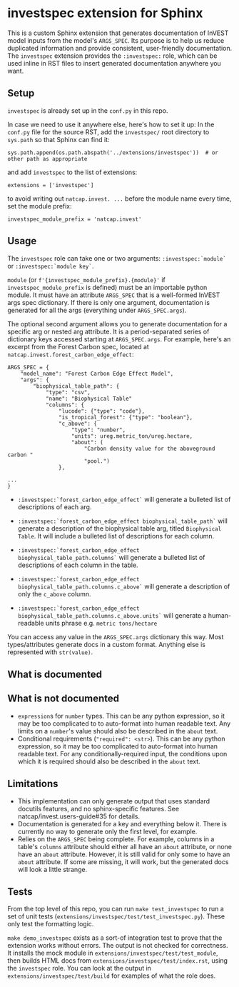 # investspec extension for Sphinx

This is a custom Sphinx extension that generates documentation of InVEST model inputs from the model's `ARGS_SPEC`.
Its purpose is to help us reduce duplicated information and provide consistent, user-friendly documentation.
The `investspec` extension provides the `:investspec:` role, which can be used inline in RST files to insert generated documentation anywhere you want.

## Setup

`investspec` is already set up in the `conf.py` in this repo.

In case we need to use it anywhere else, here's how to set it up:
In the `conf.py` file for the source RST, add the `investspec/` root directory to `sys.path` so that Sphinx can find it:
```
sys.path.append(os.path.abspath('../extensions/investspec'))  # or other path as appropriate
```
and add `investspec` to the list of extensions:
```
extensions = ['investspec']
```
to avoid writing out `natcap.invest. ...` before the module name every time, set the module prefix:
```
investspec_module_prefix = 'natcap.invest'
```

## Usage

The `investspec` role can take one or two arguments: `` :investspec:`module` `` or `` :investspec:`module key` ``.

`module` (or `f'{investspec_module_prefix}.{module}'` if `investspec_module_prefix` is defined) must be an importable python module. It must have an attribute `ARGS_SPEC` that is a well-formed InVEST args spec dictionary. If there is only one argument, documentation is generated for all the args (everything under `ARGS_SPEC.args`).

The optional second argument allows you to generate documentation for a specific arg or nested arg attribute. It is a period-separated series of dictionary keys accessed starting at `ARGS_SPEC.args`. For example, here's an excerpt from the Forest Carbon spec, located at `natcap.invest.forest_carbon_edge_effect`:
```
ARGS_SPEC = {
    "model_name": "Forest Carbon Edge Effect Model",
    "args": {
        "biophysical_table_path": {
            "type": "csv",
            "name": "Biophysical Table"
            "columns": {
                "lucode": {"type": "code"},
                "is_tropical_forest": {"type": "boolean"},
                "c_above": {
                    "type": "number",
                    "units": ureg.metric_ton/ureg.hectare,
                    "about": (
                        "Carbon density value for the aboveground carbon "
                        "pool.")
                },

...
}
```
- `` :investspec:`forest_carbon_edge_effect` `` will generate a bulleted list of descriptions of each arg.

- `` :investspec:`forest_carbon_edge_effect biophysical_table_path` `` will generate a description of the biophysical table arg, titled `Biophysical Table`. It will include a bulleted list of descriptions for each column.

- `` :investspec:`forest_carbon_edge_effect biophysical_table_path.columns` `` will generate a bulleted list of descriptions of each column in the table.

- `` :investspec:`forest_carbon_edge_effect biophysical_table_path.columns.c_above` `` will generate a description of only the `c_above` column.

- `` :investspec:`forest_carbon_edge_effect biophysical_table_path.columns.c_above.units` `` will generate a human-readable units phrase e.g. `metric tons/hectare`

You can access any value in the `ARGS_SPEC.args` dictionary this way. Most types/attributes generate docs in a custom format. Anything else is represented with `str(value)`.

## What is documented

## What is not documented
- `expression`s for `number` types. This can be any python expression, so it may be too complicated to to auto-format into human readable text. Any limits on a `number`'s value should also be described in the `about` text.
- Conditional requirements (`"required": <str>`). This can be any python expression, so it may be too complicated to auto-format into human readable text. For any conditionally-required input, the conditions upon which it is required should also be described in the `about` text.

## Limitations
- This implementation can only generate output that uses standard docutils features, and no sphinx-specific features. See natcap/invest.users-guide#35 for details.
- Documentation is generated for a key and everything below it. There is currently no way to generate only the first level, for example.
- Relies on the `ARGS_SPEC` being complete. For example, columns in a table's `columns` attribute should either all have an `about` attribute, or none have an `about` attribute. However, it is still valid for only some to have an `about` attribute. If some are missing, it will work, but the generated docs will look a little strange.

## Tests
From the top level of this repo, you can run `make test_investspec` to run a set of unit tests (`extensions/investspec/test/test_investspec.py`). These only test the formatting logic.

`make demo_investspec` exists as a sort-of integration test to prove that the extension works without errors. The output is not checked for correctness. It installs the mock module in `extensions/investspec/test/test_module`, then builds HTML docs from `extensions/investspec/test/index.rst`, using the `investspec` role. You can look at the output in `extensions/investspec/test/build` for examples of what the role does.
